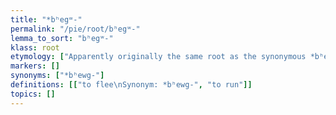 ```yaml
---
title: "*bʰegʷ-"
permalink: "/pie/root/bʰegʷ-"
lemma_to_sort: "bʰegʷ-"
klass: root
etymology: ["Apparently originally the same root as the synonymous *bʰewg-."]
markers: []
synonyms: ["*bʰewg-"]
definitions: [["to flee\nSynonym: *bʰewg-", "to run"]]
topics: []
---
```

